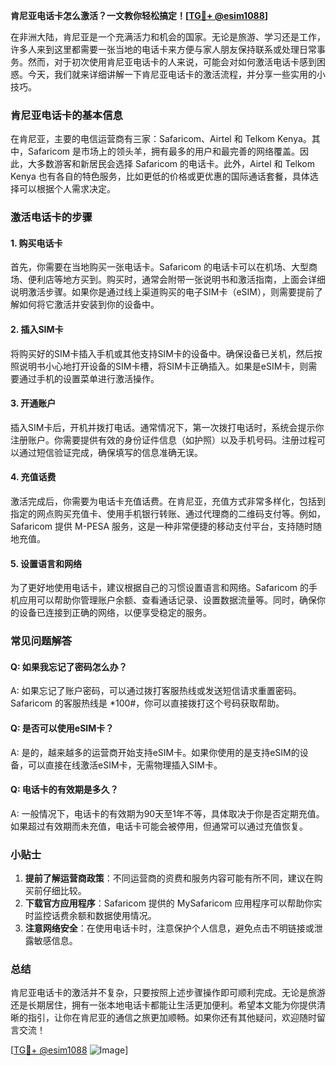 **肯尼亚电话卡怎么激活？一文教你轻松搞定！[[TG💪+ @esim1088](https://t.me/s/esim1088)]**

在非洲大陆，肯尼亚是一个充满活力和机会的国家。无论是旅游、学习还是工作，许多人来到这里都需要一张当地的电话卡来方便与家人朋友保持联系或处理日常事务。然而，对于初次使用肯尼亚电话卡的人来说，可能会对如何激活电话卡感到困惑。今天，我们就来详细讲解一下肯尼亚电话卡的激活流程，并分享一些实用的小技巧。

### 肯尼亚电话卡的基本信息

在肯尼亚，主要的电信运营商有三家：Safaricom、Airtel 和 Telkom Kenya。其中，Safaricom 是市场上的领头羊，拥有最多的用户和最完善的网络覆盖。因此，大多数游客和新居民会选择 Safaricom 的电话卡。此外，Airtel 和 Telkom Kenya 也有各自的特色服务，比如更低的价格或更优惠的国际通话套餐，具体选择可以根据个人需求决定。

### 激活电话卡的步骤

#### 1. 购买电话卡
首先，你需要在当地购买一张电话卡。Safaricom 的电话卡可以在机场、大型商场、便利店等地方买到。购买时，通常会附带一张说明书和激活指南，上面会详细说明激活步骤。如果你是通过线上渠道购买的电子SIM卡（eSIM），则需要提前了解如何将它激活并安装到你的设备中。

#### 2. 插入SIM卡
将购买好的SIM卡插入手机或其他支持SIM卡的设备中。确保设备已关机，然后按照说明书小心地打开设备的SIM卡槽，将SIM卡正确插入。如果是eSIM卡，则需要通过手机的设置菜单进行激活操作。

#### 3. 开通账户
插入SIM卡后，开机并拨打电话。通常情况下，第一次拨打电话时，系统会提示你注册账户。你需要提供有效的身份证件信息（如护照）以及手机号码。注册过程可以通过短信验证完成，确保填写的信息准确无误。

#### 4. 充值话费
激活完成后，你需要为电话卡充值话费。在肯尼亚，充值方式非常多样化，包括到指定的网点购买充值卡、使用手机银行转账、通过代理商的二维码支付等。例如，Safaricom 提供 M-PESA 服务，这是一种非常便捷的移动支付平台，支持随时随地充值。

#### 5. 设置语言和网络
为了更好地使用电话卡，建议根据自己的习惯设置语言和网络。Safaricom 的手机应用可以帮助你管理账户余额、查看通话记录、设置数据流量等。同时，确保你的设备已连接到正确的网络，以便享受稳定的服务。

### 常见问题解答

#### Q: 如果我忘记了密码怎么办？
A: 如果忘记了账户密码，可以通过拨打客服热线或发送短信请求重置密码。Safaricom 的客服热线是 *100#，你可以直接拨打这个号码获取帮助。

#### Q: 是否可以使用eSIM卡？
A: 是的，越来越多的运营商开始支持eSIM卡。如果你使用的是支持eSIM的设备，可以直接在线激活eSIM卡，无需物理插入SIM卡。

#### Q: 电话卡的有效期是多久？
A: 一般情况下，电话卡的有效期为90天至1年不等，具体取决于你是否定期充值。如果超过有效期而未充值，电话卡可能会被停用，但通常可以通过充值恢复。

### 小贴士

1. **提前了解运营商政策**：不同运营商的资费和服务内容可能有所不同，建议在购买前仔细比较。
2. **下载官方应用程序**：Safaricom 提供的 MySafaricom 应用程序可以帮助你实时监控话费余额和数据使用情况。
3. **注意网络安全**：在使用电话卡时，注意保护个人信息，避免点击不明链接或泄露敏感信息。

### 总结

肯尼亚电话卡的激活并不复杂，只要按照上述步骤操作即可顺利完成。无论是旅游还是长期居住，拥有一张本地电话卡都能让生活更加便利。希望本文能为你提供清晰的指引，让你在肯尼亚的通信之旅更加顺畅。如果你还有其他疑问，欢迎随时留言交流！

[[TG💪+ @esim1088](https://t.me/s/esim1088) ![Image](https://i.postimg.cc/4NQfJmqS/Snipaste-2025-05-13-00-14-12.png)]